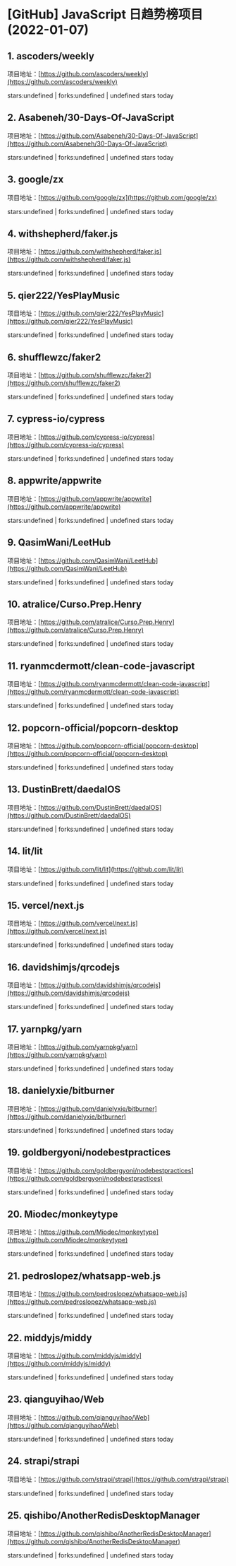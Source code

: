 # [GitHub] JavaScript 日趋势榜项目(2022-01-07)

## 1. ascoders/weekly 

项目地址：[https://github.com/ascoders/weekly](https://github.com/ascoders/weekly)

stars:undefined | forks:undefined | undefined stars today 



## 2. Asabeneh/30-Days-Of-JavaScript 

项目地址：[https://github.com/Asabeneh/30-Days-Of-JavaScript](https://github.com/Asabeneh/30-Days-Of-JavaScript)

stars:undefined | forks:undefined | undefined stars today 



## 3. google/zx 

项目地址：[https://github.com/google/zx](https://github.com/google/zx)

stars:undefined | forks:undefined | undefined stars today 



## 4. withshepherd/faker.js 

项目地址：[https://github.com/withshepherd/faker.js](https://github.com/withshepherd/faker.js)

stars:undefined | forks:undefined | undefined stars today 



## 5. qier222/YesPlayMusic 

项目地址：[https://github.com/qier222/YesPlayMusic](https://github.com/qier222/YesPlayMusic)

stars:undefined | forks:undefined | undefined stars today 



## 6. shufflewzc/faker2 

项目地址：[https://github.com/shufflewzc/faker2](https://github.com/shufflewzc/faker2)

stars:undefined | forks:undefined | undefined stars today 



## 7. cypress-io/cypress 

项目地址：[https://github.com/cypress-io/cypress](https://github.com/cypress-io/cypress)

stars:undefined | forks:undefined | undefined stars today 



## 8. appwrite/appwrite 

项目地址：[https://github.com/appwrite/appwrite](https://github.com/appwrite/appwrite)

stars:undefined | forks:undefined | undefined stars today 



## 9. QasimWani/LeetHub 

项目地址：[https://github.com/QasimWani/LeetHub](https://github.com/QasimWani/LeetHub)

stars:undefined | forks:undefined | undefined stars today 



## 10. atralice/Curso.Prep.Henry 

项目地址：[https://github.com/atralice/Curso.Prep.Henry](https://github.com/atralice/Curso.Prep.Henry)

stars:undefined | forks:undefined | undefined stars today 



## 11. ryanmcdermott/clean-code-javascript 

项目地址：[https://github.com/ryanmcdermott/clean-code-javascript](https://github.com/ryanmcdermott/clean-code-javascript)

stars:undefined | forks:undefined | undefined stars today 



## 12. popcorn-official/popcorn-desktop 

项目地址：[https://github.com/popcorn-official/popcorn-desktop](https://github.com/popcorn-official/popcorn-desktop)

stars:undefined | forks:undefined | undefined stars today 



## 13. DustinBrett/daedalOS 

项目地址：[https://github.com/DustinBrett/daedalOS](https://github.com/DustinBrett/daedalOS)

stars:undefined | forks:undefined | undefined stars today 



## 14. lit/lit 

项目地址：[https://github.com/lit/lit](https://github.com/lit/lit)

stars:undefined | forks:undefined | undefined stars today 



## 15. vercel/next.js 

项目地址：[https://github.com/vercel/next.js](https://github.com/vercel/next.js)

stars:undefined | forks:undefined | undefined stars today 



## 16. davidshimjs/qrcodejs 

项目地址：[https://github.com/davidshimjs/qrcodejs](https://github.com/davidshimjs/qrcodejs)

stars:undefined | forks:undefined | undefined stars today 



## 17. yarnpkg/yarn 

项目地址：[https://github.com/yarnpkg/yarn](https://github.com/yarnpkg/yarn)

stars:undefined | forks:undefined | undefined stars today 



## 18. danielyxie/bitburner 

项目地址：[https://github.com/danielyxie/bitburner](https://github.com/danielyxie/bitburner)

stars:undefined | forks:undefined | undefined stars today 



## 19. goldbergyoni/nodebestpractices 

项目地址：[https://github.com/goldbergyoni/nodebestpractices](https://github.com/goldbergyoni/nodebestpractices)

stars:undefined | forks:undefined | undefined stars today 



## 20. Miodec/monkeytype 

项目地址：[https://github.com/Miodec/monkeytype](https://github.com/Miodec/monkeytype)

stars:undefined | forks:undefined | undefined stars today 



## 21. pedroslopez/whatsapp-web.js 

项目地址：[https://github.com/pedroslopez/whatsapp-web.js](https://github.com/pedroslopez/whatsapp-web.js)

stars:undefined | forks:undefined | undefined stars today 



## 22. middyjs/middy 

项目地址：[https://github.com/middyjs/middy](https://github.com/middyjs/middy)

stars:undefined | forks:undefined | undefined stars today 



## 23. qianguyihao/Web 

项目地址：[https://github.com/qianguyihao/Web](https://github.com/qianguyihao/Web)

stars:undefined | forks:undefined | undefined stars today 



## 24. strapi/strapi 

项目地址：[https://github.com/strapi/strapi](https://github.com/strapi/strapi)

stars:undefined | forks:undefined | undefined stars today 



## 25. qishibo/AnotherRedisDesktopManager 

项目地址：[https://github.com/qishibo/AnotherRedisDesktopManager](https://github.com/qishibo/AnotherRedisDesktopManager)

stars:undefined | forks:undefined | undefined stars today 



